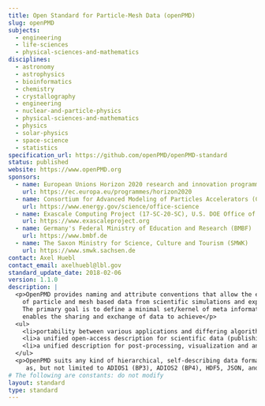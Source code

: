 ```yaml
---
title: Open Standard for Particle-Mesh Data (openPMD)
slug: openPMD
subjects:
  - engineering
  - life-sciences
  - physical-sciences-and-mathematics
disciplines:
  - astronomy
  - astrophysics
  - bioinformatics
  - chemistry
  - crystallography
  - engineering
  - nuclear-and-particle-physics
  - physical-sciences-and-mathematics
  - physics
  - solar-physics
  - space-science
  - statistics
specification_url: https://github.com/openPMD/openPMD-standard
status: published
website: https://www.openPMD.org
sponsors:
  - name: European Unions Horizon 2020 research and innovation programme under grant agreement No 654220
    url: https://ec.europa.eu/programmes/horizon2020
  - name: Consortium for Advanced Modeling of Particles Accelerators (CAMPA), funded by the U.S. DOE Office of Science under Contract No. DE-AC02-05CH11231
    url: https://www.energy.gov/science/office-science
  - name: Exascale Computing Project (17-SC-20-SC), U.S. DOE Office of Science and the National Nuclear Security Administration
    url: https://www.exascaleproject.org
  - name: Germany's Federal Ministry of Education and Research (BMBF)
    url: https://www.bmbf.de
  - name: The Saxon Ministry for Science, Culture and Tourism (SMWK)
    url: https://www.smwk.sachsen.de
contact: Axel Huebl
contact_email: axelhuebl@lbl.gov
standard_update_date: 2018-02-06
version: 1.1.0
description: |
  <p>OpenPMD provides naming and attribute conventions that allow the exchange
    of particle and mesh based data from scientific simulations and experiments.
    The primary goal is to define a minimal set/kernel of meta information that
    enables the sharing and exchange of data to achieve</p>
  <ul>
    <li>portability between various applications and differing algorithms;</li>
    <li>a unified open-access description for scientific data (publishing and archiving);</li>
    <li>a unified description for post-processing, visualization and analysis.</li>
  </ul>
  <p>OpenPMD suits any kind of hierarchical, self-describing data format, such
     as, but not limited to ADIOS1 (BP3), ADIOS2 (BP4), HDF5, JSON, and XML.</p>
# The following are constants: do not modify
layout: standard
type: standard
---
```

